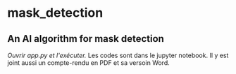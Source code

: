 # mask_detection
## An AI algorithm for mask detection
*Ouvrir app.py et l'exécuter.*
Les codes sont dans le jupyter notebook.
Il y est joint aussi un compte-rendu en PDF et sa versoin Word.
